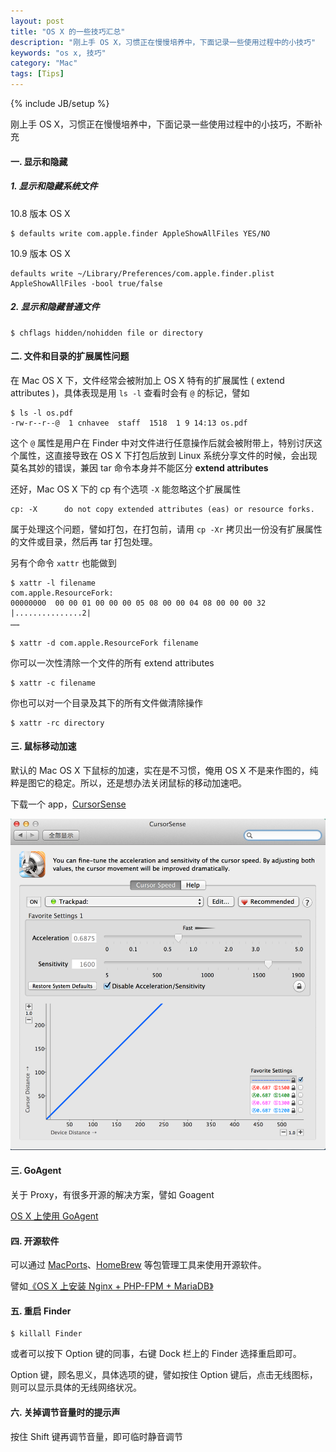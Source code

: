 ```yaml
---
layout: post
title: "OS X 的一些技巧汇总"
description: "刚上手 OS X，习惯正在慢慢培养中，下面记录一些使用过程中的小技巧"
keywords: "os x, 技巧"
category: "Mac"
tags: [Tips]
---
```

{% include JB/setup %}

刚上手 OS X，习惯正在慢慢培养中，下面记录一些使用过程中的小技巧，不断补充

#### 一. 显示和隐藏

##### 1. 显示和隐藏系统文件

10.8 版本 OS X

    $ defaults write com.apple.finder AppleShowAllFiles YES/NO

10.9 版本 OS X

    defaults write ~/Library/Preferences/com.apple.finder.plist AppleShowAllFiles -bool true/false

##### 2. 显示和隐藏普通文件

    $ chflags hidden/nohidden file or directory

<!-- more -->
#### 二. 文件和目录的扩展属性问题

在 Mac OS X 下，文件经常会被附加上 OS X 特有的扩展属性 ( extend attributes )，具体表现是用 `ls -l` 查看时会有 `@` 的标记，譬如

    $ ls -l os.pdf
    -rw-r--r--@  1 cnhavee  staff  1518  1 9 14:13 os.pdf

这个 `@` 属性是用户在 Finder 中对文件进行任意操作后就会被附带上，特别讨厌这个属性，这直接导致在 OS X 下打包后放到 Linux 系统分享文件的时候，会出现莫名其妙的错误，兼因 tar 命令本身并不能区分 **extend attributes**

还好，Mac OS X 下的 cp 有个选项 `-X` 能忽略这个扩展属性

    cp: -X      do not copy extended attributes (eas) or resource forks.

属于处理这个问题，譬如打包，在打包前，请用 `cp -Xr` 拷贝出一份没有扩展属性的文件或目录，然后再 tar 打包处理。

另有个命令 `xattr` 也能做到

    $ xattr -l filename
    com.apple.ResourceFork:
    00000000  00 00 01 00 00 00 05 08 00 00 04 08 00 00 00 32  |...............2|
    ……

    $ xattr -d com.apple.ResourceFork filename

你可以一次性清除一个文件的所有 extend attributes

    $ xattr -c filename

你也可以对一个目录及其下的所有文件做清除操作

    $ xattr -rc directory

#### 三. 鼠标移动加速

默认的 Mac OS X 下鼠标的加速，实在是不习惯，俺用 OS X 不是来作图的，纯粹是图它的稳定。所以，还是想办法关闭鼠标的移动加速吧。

下载一个 app，[CursorSense](http://plentycom.jp/en/cursorsense/download.php "CursorSense")

![CursorSense](/assets/images/2014/01/CursorSense.png)

#### 三. GoAgent

关于 Proxy，有很多开源的解决方案，譬如 Goagent

[OS X 上使用 GoAgent](/mac/2013-12/use-goagent-on-os-x.html)

#### 四. 开源软件

可以通过 [MacPorts](http://www.macports.org)、[HomeBrew](/mac/2013-12/how-to-install-and-use-homebrew.html) 等包管理工具来使用开源软件。

譬如[《OS X 上安装 Nginx + PHP-FPM + MariaDB》](/mac/2014-01/install-nginx-php-fpm-mysql-on-os-x.html)

#### 五. 重启 Finder

    $ killall Finder

或者可以按下 Option 键的同事，右键 Dock 栏上的 Finder 选择重启即可。

Option 键，顾名思义，具体选项的键，譬如按住 Option 键后，点击无线图标，则可以显示具体的无线网络状况。

#### 六. 关掉调节音量时的提示声

按住 Shift 键再调节音量，即可临时静音调节
